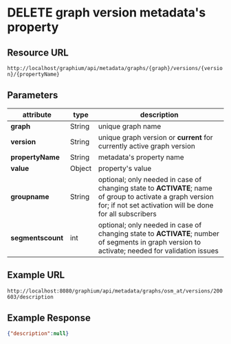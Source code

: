 # DELETE graph version metadata's property

## Resource URL

`http://localhost/graphium/api/metadata/graphs/{graph}/versions/{version}/{propertyName}`

## Parameters

| attribute         | type   | description                                                  |
| ----------------- | ------ | ------------------------------------------------------------ |
| **graph**         | String | unique graph name                                            |
| **version**       | String | unique graph version or **current** for currently active graph version |
| **propertyName**  | String | metadata's property name                                     |
| **value**         | Object | property's value                                             |
| **groupname**     | String | optional; only needed in case of changing state to **ACTIVATE**; name of group to activate a graph version for; if not set activation will be done for all subscribers |
| **segmentscount** | int    | optional; only needed in case of changing state to **ACTIVATE**; number of segments in graph version to activate; needed for validation issues |

## Example URL

`http://localhost:8080/graphium/api/metadata/graphs/osm_at/versions/200603/description`

## Example Response

```json
{"description":null}
```